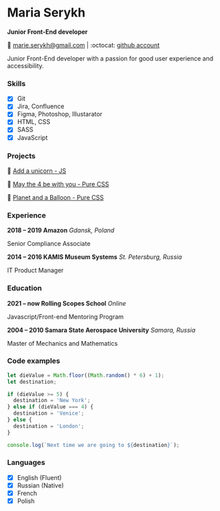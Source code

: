 # Maria Serykh

**Junior Front-End developer**

📩 <marie.serykh@gmail.com> | :octocat: [github account](https://github.com/mserykh)

Junior Front-End developer with a passion for good user experience and accessibility.

### Skills

- [x] Git
- [x] Jira, Confluence
- [x] Figma, Photoshop, Illustarator
- [x] HTML, CSS
- [x] SASS
- [x] JavaScript

### Projects

🦄 [Add a unicorn - JS](https://codepen.io/trifle-on-a-stick/pen/PoGxxOJ)

🦄 [May the 4 be with you - Pure CSS](https://codepen.io/trifle-on-a-stick/pen/zYvPwmo)

🦄 [Planet and a Balloon - Pure CSS](https://codepen.io/trifle-on-a-stick/pen/bGVeGrV)

### Experience

**2018 – 2019 Amazon** *Gdansk, Poland*

Senior Compliance Associate

**2014 – 2016 KAMIS Museum Systems** *St. Petersburg, Russia*

IT Product Manager

### Education

**2021 – now Rolling Scopes School** *Online*

Javascript/Front-end Mentoring Program

**2004 – 2010 Samara State Aerospace University** *Samara, Russia*

Master of Mechanics and Mathematics

### Code examples

```javascript
let dieValue = Math.floor((Math.random() * 6) + 1);
let destination;

if (dieValue >= 5) {
  destination = 'New York';
} else if (dieValue === 4) {
  destination = 'Venice';
} else {
  destination = 'London';
}

console.log(`Next time we are going to ${destination}`);
```

### Languages

- [x] English (Fluent)
- [x] Russian (Native)
- [x] French 
- [x] Polish
